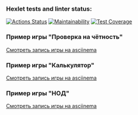 ### Hexlet tests and linter status:
[![Actions Status](https://github.com/Edmon86/frontend-project-44/actions/workflows/hexlet-check.yml/badge.svg)](https://github.com/Edmon86/frontend-project-44/actions)
[![Maintainability](https://api.codeclimate.com/v1/badges/3586ef4e66996dc20e98/maintainability)](https://codeclimate.com/github/Edmon86/frontend-project-44/maintainability)
[![Test Coverage](https://api.codeclimate.com/v1/badges/3586ef4e66996dc20e98/test_coverage)](https://codeclimate.com/github/Edmon86/frontend-project-44/test_coverage)
### Пример игры "Проверка на чётность"
[Смотреть запись игры на asciinema](https://asciinema.org/a/YgC4mDM9jDuYPxgmnq4wE1E3z)
### Пример игры "Калькулятор" 
[Смотреть запись игры на asciinema](https://asciinema.org/a/4dUTaMA964ACeo2KwFWL61kMF)
### Пример игры "НОД"
[Смотреть запись игры на asciinema](https://asciinema.org/a/Tj8oRwXNyqulSLa7S6gMgmka4)
